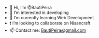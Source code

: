 - 👋 Hi, I’m @BautiPeira
- 👀 I’m interested in developing
- 🌱 I’m currently learning Web Development
-  ❗ I’m looking to collaborate on Nisancraft
- 📫 Contact me: BautiPeira@gmail.com

<!---
BautiPeira/BautiPeira is a ✨ special ✨ repository because its `README.md` (this file) appears on your GitHub profile.
You can click the Preview link to take a look at your changes.
---!>

